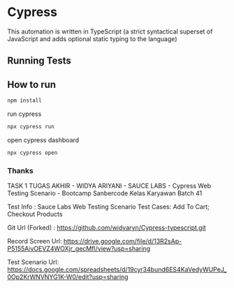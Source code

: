 # Cypress
This automation is written in TypeScript (a strict syntactical superset of JavaScript and adds optional static typing to the language)

## Running Tests

## How to run

```bash
npm install
```

run cypress
```bash
npx cypress run
```

open cypress dashboard
```bash
npx cypress open
```

### Thanks


TASK 1 TUGAS AKHIR - WIDYA ARIYANI - SAUCE LABS - Cypress Web Testing Scenario - Bootcamp Sanbercode Kelas Karyawan Batch 41									

Test Info :	Sauce Labs Web Testing Scenario
Test Cases:	Add To Cart; Checkout Products

Git Url  (Forked) :		https://github.com/widyaryn/Cypress-typescript.git

Record Screen Url:		https://drive.google.com/file/d/13R2sAp-P5155AivOEVZ4WOXjr_gecMfl/view?usp=sharing

Test Scenario Url: https://docs.google.com/spreadsheets/d/19cyr34bund6ES4KaVedyWUPeJ_0Op2KrWNVNYG1K-W0/edit?usp=sharing
